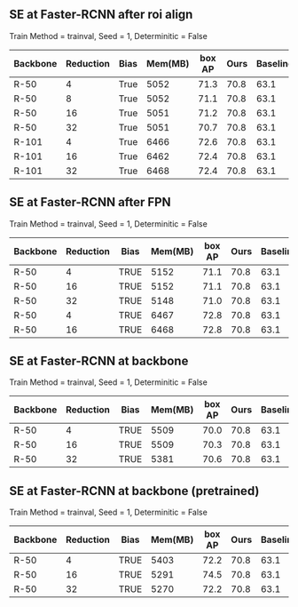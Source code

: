 ## SE at Faster-RCNN after roi align 
Train Method = trainval,  Seed = 1,   Determinitic = False 

| Backbone | Reduction | Bias  | Mem(MB) | box AP | Ours   | Baseline |
|----------|-----------|-------|---------|--------|--------|----------|
| R-50     | 4         | True  | 5052    | 71.3   | 70.8   | 63.1     |
| R-50     | 8         | True  | 5052    | 71.1   | 70.8   | 63.1     |
| R-50     | 16        | True  | 5051    | 71.2   | 70.8   | 63.1     |
| R-50     | 32        | True  | 5051    | 70.7   | 70.8   | 63.1     |
| R-101    | 4         | True  | 6466    | 72.6   | 70.8   | 63.1     |
| R-101    | 16        | True  | 6462    | 72.4   | 70.8   | 63.1     |
| R-101    | 32        | True  | 6468    | 72.4   | 70.8   | 63.1     |



## SE at Faster-RCNN after FPN 
Train Method = trainval,  Seed = 1,   Determinitic = False 

| Backbone | Reduction | Bias  | Mem(MB) | box AP | Ours   | Baseline |
|----------|-----------|-------|---------|--------|--------|----------|
| R-50     | 4         | TRUE  | 5152    | 71.1   | 70.8   | 63.1     |
| R-50     | 16        | TRUE  | 5152    | 71.1   | 70.8   | 63.1     |
| R-50     | 32        | TRUE  | 5148    | 71.0   | 70.8   | 63.1     |
| R-50     | 4         | TRUE  | 6467    | 72.8   | 70.8   | 63.1     |
| R-50     | 16        | TRUE  | 6468    | 72.8   | 70.8   | 63.1     |




## SE at Faster-RCNN at backbone 
Train Method = trainval,  Seed = 1,   Determinitic = False 

| Backbone | Reduction | Bias  | Mem(MB) | box AP | Ours   | Baseline |
|----------|-----------|-------|---------|--------|--------|----------|
| R-50     | 4         | TRUE  | 5509    | 70.0   | 70.8   | 63.1     |
| R-50     | 16        | TRUE  | 5509    | 70.3   | 70.8   | 63.1     |
| R-50     | 32        | TRUE  | 5381    | 70.6   | 70.8   | 63.1     |



## SE at Faster-RCNN at backbone (pretrained)
Train Method = trainval,  Seed = 1,   Determinitic = False 

| Backbone | Reduction | Bias  | Mem(MB) | box AP | Ours   | Baseline |
|----------|-----------|-------|---------|--------|--------|----------|
| R-50     | 4         | TRUE  | 5403    | 72.2   | 70.8   | 63.1     |
| R-50     | 16        | TRUE  | 5291    | 74.5   | 70.8   | 63.1     |
| R-50     | 32        | TRUE  | 5270    | 72.2   | 70.8   | 63.1     |
